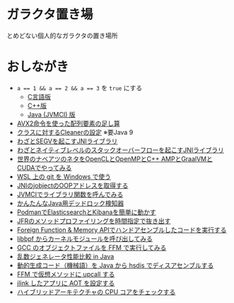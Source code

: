 # ガラクタ置き場

とめどない個人的なガラクタの置き場所

# おしながき

* `a == 1 && a == 2 && a == 3` を `true` にする
    * [C言語版](a123/c/)
    * [C++版](a123/cpp/)
    * [Java (JVMCI) 版](a123/java/)
* [AVX2命令を使った配列要素の足し算](simd-sum.c)
* [クラスに対するCleanerの設定](class_unload/) ※要Java 9
* [わざとSEGVを起こすJNIライブラリ](NativeSEGV/)
* [わざとネイティブレベルのスタックオーバーフローを起こすJNIライブラリ](NativeStackOverflow/)
* [世界のナベアツのネタをOpenCLとOpenMPとC++ AMPとGraalVMとCUDAでやってみる](nabeatsu)
* [WSL 上の git を Windows で使う](wslgit)
* [JNIのjobjectのOOPアドレスを取得する](oop)
* [JVMCIでライブラリ関数を呼んでみる](jvmci-jmp)
* [かんたんなJava用デッドロック検知器](java-deadlock-detector)
* [PodmanでElasticsearchとKibanaを簡単に動かす](ek-deployment)
* [JFRのメソッドプロファイリングを時間指定で抜き出す](trjfr)
* [Foreign Function & Memory APIでハンドアセンブルしたコードを実行する](ffm-cpumodel)
* [libbpf からカーネルモジュールを呼び出してみる](libbpf-tty-snooper)
* [GCC のオブジェクトファイルを FFM で実行してみる](ffm-objfile-runner)
* [乱数ジェネレータ性能比較 in Java](randbench)
* [動的生成コード（機械語）を Java から hsdis でディスアセンブルする](disas-with-hsdis)
* [FFM で仮想メソッドに upcall する](ffm-upcall-to-virtualmethod)
* [jlink したアプリに AOT を設定する](aot-jlink)
* [ハイブリッドアーキテクチャの CPU コアをチェックする](check-hybrid-cores)

